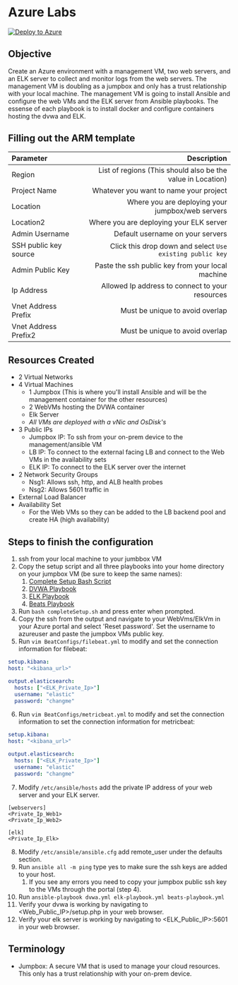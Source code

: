 # Azure Labs

[![Deploy to Azure](https://aka.ms/deploytoazurebutton)](https://portal.azure.com/#create/Microsoft.Template/uri/https%3A%2F%2Fraw.githubusercontent.com%2FThor-DraperJr%2FSupplementalResources%2Fmain%2FAssets%2FAzureLabs%2FWeek2%2FDay3%2Fazuredeploy.json)

## Objective

Create an Azure environment with a management VM, two web servers, and an ELK server to collect and monitor logs from the web servers. The management VM is doubling as a jumpbox and only has a trust relationship with your local machine. The management VM is going to install Ansible and configure the web VMs and the ELK server from Ansible playbooks. The essense of each playbook is to install docker and configure containers hosting the dvwa and ELK.

## Filling out the ARM template

| Parameter | Description |
| :------ |  -----: |
| Region | List of regions (This should also be the value in Location) |
| Project Name | Whatever you want to name your project |
| Location | Where you are deploying your jumpbox/web servers |
| Location2 | Where you are deploying your ELK server |
| Admin Username | Default username on your servers |
| SSH public key source | Click this drop down and select `Use existing public key` |
| Admin Public Key | Paste the ssh public key from your local machine |
| Ip Address | Allowed Ip address to connect to your resources |
| Vnet Address Prefix | Must be unique to avoid overlap |
| Vnet Address Prefix2 | Must be unique to avoid overlap |

## Resources Created

- 2 Virtual Networks
- 4 Virtual Machines
  - 1 Jumpbox (This is where you'll install Ansible and will be the management container for the other resources)
  - 2 WebVMs hosting the DVWA container
  - Elk Server
  - *All VMs are deployed with a vNic and OsDisk's*
- 3 Public IPs
  - Jumpbox IP: To ssh from your on-prem device to the management/ansible VM
  - LB IP: To connect to the external facing LB and connect to the Web VMs in the availability sets
  - ELK IP: To connect to the ELK server over the internet
- 2 Network Security Groups
  - Nsg1: Allows ssh, http, and ALB health probes
  - Nsg2: Allows 5601 traffic in
- External Load Balancer
- Availability Set
  - For the Web VMs so they can be added to the LB backend pool and create HA (high availability)

## Steps to finish the configuration

1. ssh from your local machine to your jumbbox VM
2. Copy the setup script and all three playbooks into your home directory on your jumpbox VM (be sure to keep the same names):
   1. [Complete Setup Bash Script](Week2/Day3/completeSetup.sh)
   2. [DVWA Playbook](Week2/Day3/dvwa-playbook.yml)
   3. [ELK Playbook](Week2/Day3/elk-playbook.yml)
   4. [Beats Playbook](Week2/Day3/beats-playbook.yml)
3. Run `bash completeSetup.sh` and press enter when prompted.
4. Copy the ssh from the output and navigate to your WebVms/ElkVm in your Azure portal and select 'Reset password'. Set the username to azureuser and paste the jumpbox VMs public key.
5. Run `vim BeatConfigs/filebeat.yml` to modify and set the connection information for filebeat:

  ```yml
  setup.kibana:
  host: "<kibana_url>"

  output.elasticsearch:
    hosts: ["<ELK_Private_Ip>"]
    username: "elastic"
    password: "changme"
  ```

6. Run `vim BeatConfigs/metricbeat.yml` to modify and set the connection information to set the connection information for metricbeat:

  ```yml
  setup.kibana:
  host: "<kibana_url>"

  output.elasticsearch:
    hosts: ["<ELK_Private_Ip>"]
    username: "elastic"
    password: "changme"
  ```

7. Modify `/etc/ansible/hosts` add the private IP address of your web server and your ELK server.

  ```text
  [webservers]
  <Private_Ip_Web1>
  <Private_Ip_Web2>

  [elk]
  <Private_Ip_Elk>
  ```

8. Modify `/etc/ansible/ansible.cfg` add remote_user under the defaults section.
9. Run `ansible all -m ping` type yes to make sure the ssh keys are added to your host.
   1.  If you see any errors you need to copy your jumpbox public ssh key to the VMs through the portal (step 4).
10. Run `ansible-playbook dvwa.yml elk-playbook.yml beats-playbook.yml`
11. Verify your dvwa is working by navigating to <Web_Public_IP>/setup.php in your web browser.
12. Verify your elk server is working by navigating to <ELK_Public_IP>:5601 in your web browser.

## Terminology

- Jumpbox: A secure VM that is used to manage your cloud resources. This only has a trust relationship with your on-prem device.
